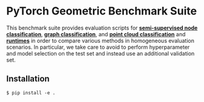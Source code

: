# PyTorch Geometric Benchmark Suite

This benchmark suite provides evaluation scripts for **[semi-supervised node classification](https://github.com/rusty1s/pytorch_geometric/tree/master/benchmark/citation)**, **[graph classification](https://github.com/rusty1s/pytorch_geometric/tree/master/benchmark/kernel)**, and **[point cloud classification](https://github.com/rusty1s/pytorch_geometric/tree/master/benchmark/points)** and **[runtimes](https://github.com/rusty1s/pytorch_geometric/tree/master/benchmark/runtime)** in order to compare various methods in homogeneous evaluation scenarios.
In particular, we take care to avoid to perform hyperparameter and model selection on the test set and instead use an additional validation set.

## Installation

```
$ pip install -e .
```
